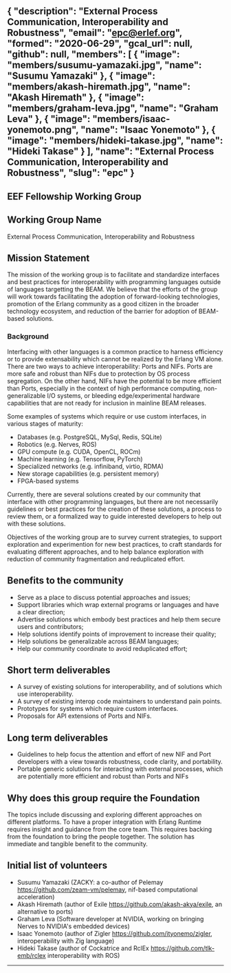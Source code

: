 {
  "description": "External Process Communication, Interoperability and Robustness",
  "email": "epc@erlef.org",
  "formed": "2020-06-29",
  "gcal_url": null,
  "github": null,
  "members": [
    {
      "image": "members/susumu-yamazaki.jpg",
      "name": "Susumu Yamazaki"
    },
    {
      "image": "members/akash-hiremath.jpg",
      "name": "Akash Hiremath"
    },
    {
      "image": "members/graham-leva.jpg",
      "name": "Graham Leva"
    },
    {
      "image": "members/isaac-yonemoto.png",
      "name": "Isaac Yonemoto"
    },
    {
      "image": "members/hideki-takase.jpg",
      "name": "Hideki Takase"
    }
  ],
  "name": "External Process Communication, Interoperability and Robustness",
  "slug": "epc"
}
---
EEF Fellowship Working Group
---

## Working Group Name

External Process Communication, Interoperability and Robustness

## Mission Statement

The mission of the working group is to facilitate and standardize interfaces and best practices for 
interoperability with programming languages outside of languages targetting the BEAM.  We believe 
that the efforts of the group will work towards facilitating the adoption of forward-looking 
technologies, promotion of the Erlang community as a good citizen in the broader technology ecosystem, 
and reduction of the barrier for adoption of BEAM-based solutions.

### Background

Interfacing with other languages is a common practice to harness efficiency or to provide extensability which 
cannot be realized by the Erlang VM alone.  There are two ways to achieve interoperability:  Ports and NIFs. 
Ports are more safe and robust than NIFs due to protection by OS process segregation.  On the other hand, 
NIFs have the potential to be more efficient than Ports, especially in the context of high performance computing, 
non-generalizable I/O systems, or bleeding edge/experimental hardware capabilities that are not ready for 
inclusion in mainline BEAM releases.

Some examples of systems which require or use custom interfaces, in various stages of maturity:

- Databases (e.g. PostgreSQL, MySql, Redis, SQLite)
- Robotics (e.g. Nerves, ROS)
- GPU compute (e.g. CUDA, OpenCL, ROCm)
- Machine learning (e.g. Tensorflow, PyTorch)
- Specialized networks (e.g. infiniband, virtio, RDMA)
- New storage capabilities (e.g. persistent memory)
- FPGA-based systems

Currently, there are several solutions created by our community that interface with other programming languages, 
but there are not necessarily guidelines or best practices for the creation of these solutions, a process to 
review them, or a formalized way to guide interested developers to help out with these solutions.  

Objectives of the working group are to survey current strategies, to support exploration and experimention for 
new best practices, to craft standards for evaluating different approaches, and to help balance exploration 
with reduction of community fragmentation and reduplicated effort. 

## Benefits to the community

* Serve as a place to discuss potential approaches and issues;
* Support libraries which wrap external programs or languages and have a clear direction;
* Advertise solutions which embody best practices and help them secure users and contributors;
* Help solutions identify points of improvement to increase their quality;
* Help solutions be generalizable across BEAM languages;
* Help our community coordinate to avoid reduplicated effort;

## Short term deliverables

* A survey of existing solutions for interoperability, and of solutions which use interoperability.
* A survey of existing interop code maintainers to understand pain points.
* Prototypes for systems which require custom interfaces.
* Proposals for API extensions of Ports and NIFs.

## Long term deliverables

* Guidelines to help focus the attention and effort of new NIF and Port developers with a view towards
  robustness, code clarity, and portability.
* Portable generic solutions for interacting with external processes, which are potentially more efficient 
  and robust than Ports and NIFs

## Why does this group require the Foundation

The topics include discussing and exploring different approaches on different platforms. To have a proper 
integration with Erlang Runtime requires insight and guidance from the core team. This requires backing 
from the foundation to bring the people together. The solution has immediate and tangible benefit to the 
community.

## Initial list of volunteers

* Susumu Yamazaki (ZACKY: a co-author of Pelemay https://github.com/zeam-vm/pelemay, nif-based computational acceleration)
* Akash Hiremath (author of Exile https://github.com/akash-akya/exile, an alternative to ports)
* Graham Leva (Software developer at NVIDIA, working on bringing Nerves to NVIDIA's embedded devices)
* Isaac Yonemoto (author of Zigler https://github.com/ityonemo/zigler, interoperability with Zig language)
* Hideki Takase (author of Cockatrice and RclEx https://github.com/tlk-emb/rclex interoperability with ROS)

-------